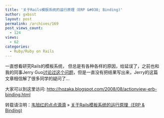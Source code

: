 ```yaml
---
title: '关于Rails模板系统的运行原理（ERP &#038; Binding)'
author: gxbsst
layout: post
permalink: /archives/169
post_views_count:
  - 124
views:
  - 62
categories:
  - Ruby/Ruby on Rails
---
```

一直想看研究Rails的模板系统， 但总是有各种各样的原因，给延误了，之前也和我的同事Jerry Guo[讨论过这个问题][1]，但是一直没有把结果写出来，Jerry的这篇文章相信解了很多同学的疑问了&#8230;

大家可以到这里访问: http://hozaka.blogspot.com/2008/08/actionview-erb-binding.html

转载请注明：[韦旭红的点点滴滴][2] &raquo; [关于Rails模板系统的运行原理（ERP & Binding)][3]

 [1]: http://weixuhong.com/rubyruby-on-rails/2008/08/05/关于rails引用binding的对话/
 [2]: http://www.weixuhong.com
 [3]: http://www.weixuhong.com/archives/169